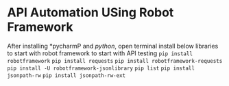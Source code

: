 # API Automation USing Robot Framework

After installing *pycharmP and *python*, open terminal install below libraries to start with robot framework to start with API testing
```pip install robotframework```
```pip install requests```
```pip install robotframework-requests```
```pip install -U robotframework-jsonlibrary```
```pip list```
```pip install jsonpath-rw```
```pip install jsonpath-rw-ext```

